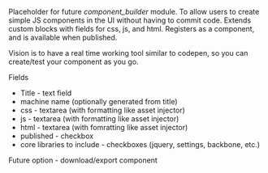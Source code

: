Placeholder for future *component_builder* module. To allow users to create simple JS components in the UI without having to commit code. Extends custom blocks with fields for css, js, and html. Registers as a component, and is available when published.

Vision is to have a real time working tool similar to codepen, so you can create/test your component as you go.

Fields
- Title - text field
- machine name (optionally generated from title)
- css - textarea (with formatting like asset injector)
- js - textarea (with formatting like asset injector)
- html - textarea (with fomratting like asset injector)
- published - checkbox
- core libraries to include - checkboxes  (jquery, settings, backbone, etc.)

Future option - download/export component
